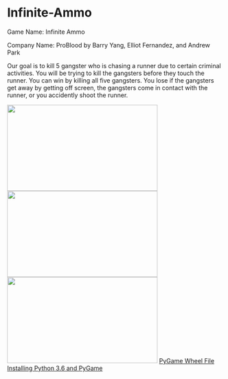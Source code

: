 # Infinite-Ammo
<p> 
Game Name: Infinite Ammo

Company Name: ProBlood by Barry Yang, Elliot Fernandez, and Andrew Park
  
  Our goal is to kill 5 gangster who is chasing a runner due to certain criminal activities. You will be trying to kill the gangsters before they touch the runner. You can win by killing all five gangsters. You lose if the gangsters get away by getting off screen, the gangsters come in contact with the runner, or you accidently shoot the runner.   </p>
<img src="https://github.com/byang6585/Infinite-Ammo/blob/master/Capture6.PNG" width = "350 " height = "200">
<img src="https://github.com/byang6585/Infinite-Ammo/blob/master/Capture7.PNG" width = "350 " height = "200">
<img src="https://github.com/byang6585/Infinite-Ammo/blob/master/Capture8.PNG" width = "350 " height = "200">
<a href="http://www.lfd.uci.edu/~gohlke/pythonlibs/#pygame"> PyGame Wheel File  </a>
<a href="https://www.youtube.com/watch?v=_GikMdhAhv0&feature=youtu.be">Installing Python 3.6 and PyGame  </a>
